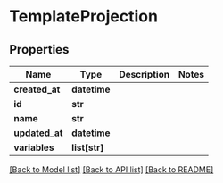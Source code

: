 # TemplateProjection

## Properties
Name | Type | Description | Notes
------------ | ------------- | ------------- | -------------
**created_at** | **datetime** |  | 
**id** | **str** |  | 
**name** | **str** |  | 
**updated_at** | **datetime** |  | 
**variables** | **list[str]** |  | 

[[Back to Model list]](../README.md#documentation-for-models) [[Back to API list]](../README.md#documentation-for-api-endpoints) [[Back to README]](../README.md)


